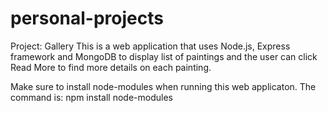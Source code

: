 # personal-projects

Project: Gallery
This is a web application that uses Node.js, Express framework and MongoDB to display list of paintings and the user can click Read More to find more details on each painting.

Make sure to install node-modules when running this web applicaton. The command is: npm install node-modules

